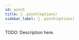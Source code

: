 ```yaml
---
id: pinch
title: 🔨 .pinch(options)
sidebar_label: 🔨 .pinch(options) 
---
```


TODO: Description here.